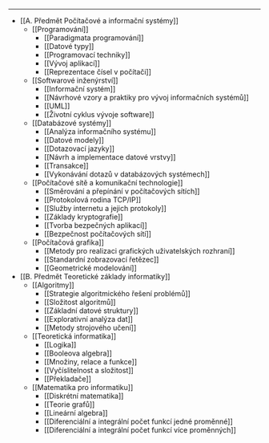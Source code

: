 ___
- [[A. Předmět Počítačové a informační systémy]]
	- [[Programování]]
		- [[Paradigmata programování]]
		- [[Datové typy]]
		- [[Programovací techniky]]
		- [[Vývoj aplikací]]
		- [[Reprezentace čísel v počítači]]
	- [[Softwarové inženýrství]]
		- [[Informační systém]]
		- [[Návrhové vzory a praktiky pro vývoj informačních systémů]]
		- [[UML]]
		- [[Životní cyklus vývoje software]]
	 - [[Databázové systémy]]
		 - [[Analýza informačního systému]]
		 - [[Datové modely]]
		 - [[Dotazovací jazyky]]
		 - [[Návrh a implementace datové vrstvy]]
		 - [[Transakce]]
		 - [[Vykonávání dotazů v databázových systémech]]
	 - [[Počítačové sítě a komunikační technologie]]
		 - [[Směrování a přepínání v počítačových sítích]]
		 - [[Protokolová rodina TCP/IP]]
		 - [[Služby internetu a jejich protokoly]]
		 - [[Základy kryptografie]]
		 - [[Tvorba bezpečných aplikací]]
		 - [[Bezpečnost počítačových sítí]]
	- [[Počítačová grafika]]
		- [[Metody pro realizaci grafických uživatelských rozhraní]]
		- [[Standardní zobrazovací řetězec]]
		- [[Geometrické modelování]]
- [[B. Předmět Teoretické základy informatiky]]
	- [[Algoritmy]]
		- [[Strategie algoritmického řešení problémů]]
		- [[Složitost algoritmů]]
		- [[Základní datové struktury]]
		- [[Explorativní analýza dat]]
		- [[Metody strojového učení]]
	- [[Teoretická informatika]]
		- [[Logika]]
		- [[Booleova algebra]]
		- [[Množiny, relace a funkce]]
		- [[Vyčíslitelnost a složitost]]
		- [[Překladače]]
	- [[Matematika pro informatiku]]
		- [[Diskrétní matematika]]
		- [[Teorie grafů]]
		- [[Lineární algebra]]
		- [[Diferenciální a integrální počet funkcí jedné proměnné]]
		- [[Diferenciální a integrální počet funkcí více proměnných]]


